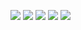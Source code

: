 
![](https://komarev.com/ghpvc/?username=oguzhanatas)
![](https://komarev.com/ghpvc/?username=oguzhanatas&color=green)
![](https://komarev.com/ghpvc/?username=oguzhanatas&color=dc143c)
![](https://komarev.com/ghpvc/?username=oguzhanatas&style=flat-square)
![](https://komarev.com/ghpvc/?username=oguzhanatas&label=PROFILE+VIEWS)
